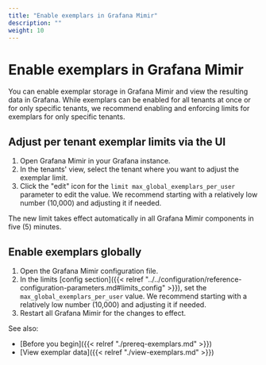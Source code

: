 ```yaml
---
title: "Enable exemplars in Grafana Mimir"
description: ""
weight: 10
---
```


# Enable exemplars in Grafana Mimir

You can enable exemplar storage in Grafana Mimir and view the resulting data in Grafana. While exemplars can be enabled for all tenants at once or for only specific tenants, we recommend enabling and enforcing limits for exemplars for only specific tenants.

## Adjust per tenant exemplar limits via the UI

1. Open Grafana Mimir in your Grafana instance.
1. In the tenants' view, select the tenant where you want to adjust the exemplar limit.
1. Click the "edit" icon for the `limit max_global_exemplars_per_user` parameter to edit the value. We recommend starting with a relatively low number (10,000) and adjusting it if needed.

The new limit takes effect automatically in all Grafana Mimir components in five (5) minutes.

## Enable exemplars globally

1. Open the Grafana Mimir configuration file.
1. In the limits [config section]({{< relref "../../configuration/reference-configuration-parameters.md#limits_config" >}}), set the `max_global_exemplars_per_user` value. We recommend starting with a relatively low number (10,000) and adjusting it if needed.
1. Restart all Grafana Mimir for the changes to effect.

See also:

- [Before you begin]({{< relref "./prereq-exemplars.md" >}})
- [View exemplar data]({{< relref "./view-exemplars.md" >}})
